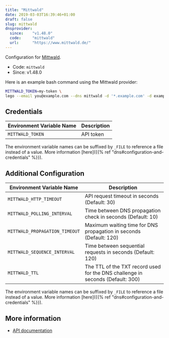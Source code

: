 ```yaml
---
title: "Mittwald"
date: 2019-03-03T16:39:46+01:00
draft: false
slug: mittwald
dnsprovider:
  since:    "v1.48.0"
  code:     "mittwald"
  url:      "https://www.mittwald.de/"
---
```


<!-- THIS DOCUMENTATION IS AUTO-GENERATED. PLEASE DO NOT EDIT. -->
<!-- providers/dns/mittwald/mittwald.toml -->
<!-- THIS DOCUMENTATION IS AUTO-GENERATED. PLEASE DO NOT EDIT. -->


Configuration for [Mittwald](https://www.mittwald.de/).


<!--more-->

- Code: `mittwald`
- Since: v1.48.0


Here is an example bash command using the Mittwald provider:

```bash
MITTWALD_TOKEN=my-token \
lego --email you@example.com --dns mittwald -d '*.example.com' -d example.com run
```




## Credentials

| Environment Variable Name | Description |
|-----------------------|-------------|
| `MITTWALD_TOKEN` | API token |

The environment variable names can be suffixed by `_FILE` to reference a file instead of a value.
More information [here]({{% ref "dns#configuration-and-credentials" %}}).


## Additional Configuration

| Environment Variable Name | Description |
|--------------------------------|-------------|
| `MITTWALD_HTTP_TIMEOUT` | API request timeout in seconds (Default: 30) |
| `MITTWALD_POLLING_INTERVAL` | Time between DNS propagation check in seconds (Default: 10) |
| `MITTWALD_PROPAGATION_TIMEOUT` | Maximum waiting time for DNS propagation in seconds (Default: 120) |
| `MITTWALD_SEQUENCE_INTERVAL` | Time between sequential requests in seconds (Default: 120) |
| `MITTWALD_TTL` | The TTL of the TXT record used for the DNS challenge in seconds (Default: 300) |

The environment variable names can be suffixed by `_FILE` to reference a file instead of a value.
More information [here]({{% ref "dns#configuration-and-credentials" %}}).




## More information

- [API documentation](https://api.mittwald.de/v2/docs/)

<!-- THIS DOCUMENTATION IS AUTO-GENERATED. PLEASE DO NOT EDIT. -->
<!-- providers/dns/mittwald/mittwald.toml -->
<!-- THIS DOCUMENTATION IS AUTO-GENERATED. PLEASE DO NOT EDIT. -->
